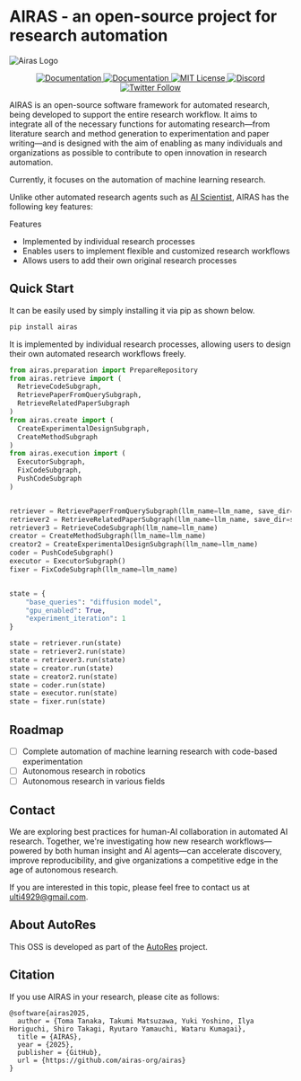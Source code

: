 <!-- Title Image Placeholder -->
# AIRAS - an open-source project for research automation

![Airas Logo](https://i.imgur.com/BNFAt17.png)

<p align="center">
  <a href="https://pypi.org/project/airas/">
    <img src="https://img.shields.io/pypi/v/airas" alt="Documentation" />
  </a>
  <a href="https://airas-org.github.io/airas/">
    <img src="https://img.shields.io/badge/Documentation-%F0%9F%93%95-blue" alt="Documentation" />
  </a>
  <a href="https://github.com/airas-org/airas/blob/main/LICENSE">
    <img src="https://img.shields.io/badge/License-MIT-green.svg" alt="MIT License" />
  </a>
  <a href="https://discord.gg/ktumZQP3Tp">
    <img src="https://img.shields.io/badge/Discord-Join%20Us-7289da?logo=discord&logoColor=white" alt="Discord" />
  </a>
  <a href="https://x.com/fuyu_quant">
    <img src="https://img.shields.io/twitter/follow/fuyu_quant?style=social" alt="Twitter Follow" />
  </a>
</p>


AIRAS is an open-source software framework for automated research, being developed to support the entire research workflow. It aims to integrate all of the necessary functions for automating research—from literature search and method generation to experimentation and paper writing—and is designed with the aim of enabling as many individuals and organizations as possible to contribute to open innovation in research automation. 

Currently, it focuses on the automation of machine learning research.

Unlike other automated research agents such as [AI Scientist](https://github.com/SakanaAI/AI-Scientist), AIRAS has the following key features:

Features
- Implemented by individual research processes
- Enables users to implement flexible and customized research workflows
- Allows users to add their own original research processes

## Quick Start

It can be easily used by simply installing it via pip as shown below.

```bash
pip install airas
```

It is implemented by individual research processes, allowing users to design their own automated research workflows freely.

```python
from airas.preparation import PrepareRepository
from airas.retrieve import (
  RetrieveCodeSubgraph, 
  RetrievePaperFromQuerySubgraph, 
  RetrieveRelatedPaperSubgraph
)
from airas.create import (
  CreateExperimentalDesignSubgraph, 
  CreateMethodSubgraph
)
from airas.execution import (
  ExecutorSubgraph, 
  FixCodeSubgraph, 
  PushCodeSubgraph
)


retriever = RetrievePaperFromQuerySubgraph(llm_name=llm_name, save_dir=save_dir, scrape_urls=scrape_urls)
retriever2 = RetrieveRelatedPaperSubgraph(llm_name=llm_name, save_dir=save_dir, scrape_urls=scrape_urls)
retriever3 = RetrieveCodeSubgraph(llm_name=llm_name)
creator = CreateMethodSubgraph(llm_name=llm_name)
creator2 = CreateExperimentalDesignSubgraph(llm_name=llm_name)
coder = PushCodeSubgraph()
executor = ExecutorSubgraph()
fixer = FixCodeSubgraph(llm_name=llm_name)


state = {
    "base_queries": "diffusion model",
    "gpu_enabled": True,
    "experiment_iteration": 1
}

state = retriever.run(state)
state = retriever2.run(state)
state = retriever3.run(state)
state = creator.run(state)
state = creator2.run(state)
state = coder.run(state)
state = executor.run(state)
state = fixer.run(state)
```

## Roadmap

- [ ] Complete automation of machine learning research with code-based experimentation
- [ ] Autonomous research in robotics
- [ ] Autonomous research in various fields

## Contact

We are exploring best practices for human-AI collaboration in automated AI research. Together, we're investigating how new research workflows—powered by both human insight and AI agents—can accelerate discovery, improve reproducibility, and give organizations a competitive edge in the age of autonomous research.

If you are interested in this topic, please feel free to contact us at <a href="mailto:ulti4929@gmail.com">ulti4929@gmail.com</a>.

## About AutoRes

This OSS is developed as part of the [AutoRes](https://www.autores.one/english) project.

## Citation

If you use AIRAS in your research, please cite as follows:

```
@software{airas2025,
  author = {Toma Tanaka, Takumi Matsuzawa, Yuki Yoshino, Ilya Horiguchi, Shiro Takagi, Ryutaro Yamauchi, Wataru Kumagai},
  title = {AIRAS},
  year = {2025},
  publisher = {GitHub},
  url = {https://github.com/airas-org/airas}
}
```
